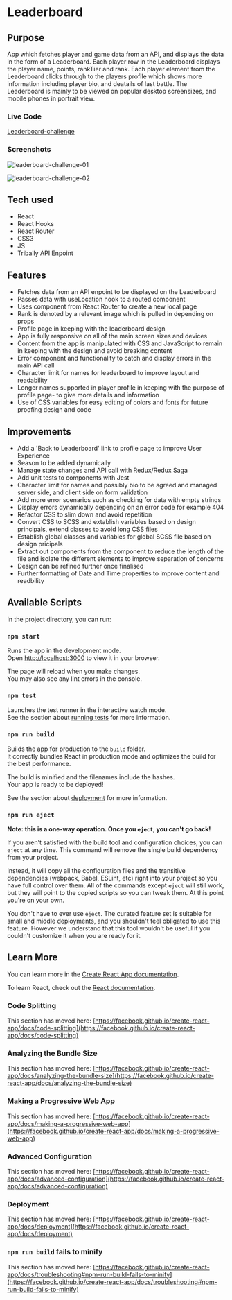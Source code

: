 # Leaderboard

## Purpose
App which fetches player and game data from an API, and displays the data in the form of a Leaderboard. Each player row in the Leaderboard displays the player name, points, rankTier and rank. Each player element from the Leaderboard clicks through to the players profile which shows more information including player bio, and deatails of last battle.
The Leaderboard is mainly to be viewed on popular desktop screensizes, and mobile phones in portrait view.

### Live Code

[Leaderboard-challenge](https://wildelyssa.github.io/leaderboard-challenge/)

### Screenshots

![leaderboard-challenge-01](https://user-images.githubusercontent.com/60786547/183532001-55adbbaa-3675-463d-962c-028ba1452d8c.png)

![leaderboard-challenge-02](https://user-images.githubusercontent.com/60786547/183532018-815040ee-5853-4fe7-a379-50e56efee1e3.png)

## Tech used
* React
* React Hooks
* React Router
* CSS3
* JS
* Tribally API Enpoint

## Features
* Fetches data from an API enpoint to be displayed on the Leaderboard
* Passes data with useLocation hook to a routed component
* Uses <Link /> component from React Router to create a new local page
* Rank is denoted by a relevant image which is pulled in depending on props
* Profile page in keeping with the leaderboard design
* App is fully responsive on all of the main screen sizes and devices
* Content from the app is manipulated with CSS and JavaScript to remain in keeping with the design and avoid breaking content
* Error component and functionality to catch and display errors in the main API call
* Character limit for names for leaderboard to improve layout and readability
* Longer names supported in player profile in keeping with the purpose of profile page- to give more details and information
* Use of CSS variables for easy editing of colors and fonts for future proofing design and code

## Improvements
* Add a 'Back to Leaderboard' link to profile page to improve User Experience
* Season to be added dynamically
* Manage state changes and API call with Redux/Redux Saga
* Add unit tests to components with Jest
* Character limit for names and possibly bio to be agreed and managed server side, and client side on form validation
* Add more error scenarios such as checking for data with empty strings
* Display errors dynamically depending on an error code for example 404
* Refactor CSS to slim down and avoid repetition
* Convert CSS to SCSS and extablish variables based on design principals, extend classes to avoid long CSS files
* Establish global classes and variables for global SCSS file based on design pricipals
* Extract out components from the <PlayerCard /> component to reduce the length of the file and isolate the different elements to improve separation of concerns
* Design can be refined further once finalised
* Further formatting of Date and Time properties to improve content and readbility

## Available Scripts

In the project directory, you can run:

### `npm start`

Runs the app in the development mode.\
Open [http://localhost:3000](http://localhost:3000) to view it in your browser.

The page will reload when you make changes.\
You may also see any lint errors in the console.

### `npm test`

Launches the test runner in the interactive watch mode.\
See the section about [running tests](https://facebook.github.io/create-react-app/docs/running-tests) for more information.

### `npm run build`

Builds the app for production to the `build` folder.\
It correctly bundles React in production mode and optimizes the build for the best performance.

The build is minified and the filenames include the hashes.\
Your app is ready to be deployed!

See the section about [deployment](https://facebook.github.io/create-react-app/docs/deployment) for more information.

### `npm run eject`

**Note: this is a one-way operation. Once you `eject`, you can't go back!**

If you aren't satisfied with the build tool and configuration choices, you can `eject` at any time. This command will remove the single build dependency from your project.

Instead, it will copy all the configuration files and the transitive dependencies (webpack, Babel, ESLint, etc) right into your project so you have full control over them. All of the commands except `eject` will still work, but they will point to the copied scripts so you can tweak them. At this point you're on your own.

You don't have to ever use `eject`. The curated feature set is suitable for small and middle deployments, and you shouldn't feel obligated to use this feature. However we understand that this tool wouldn't be useful if you couldn't customize it when you are ready for it.

## Learn More

You can learn more in the [Create React App documentation](https://facebook.github.io/create-react-app/docs/getting-started).

To learn React, check out the [React documentation](https://reactjs.org/).

### Code Splitting

This section has moved here: [https://facebook.github.io/create-react-app/docs/code-splitting](https://facebook.github.io/create-react-app/docs/code-splitting)

### Analyzing the Bundle Size

This section has moved here: [https://facebook.github.io/create-react-app/docs/analyzing-the-bundle-size](https://facebook.github.io/create-react-app/docs/analyzing-the-bundle-size)

### Making a Progressive Web App

This section has moved here: [https://facebook.github.io/create-react-app/docs/making-a-progressive-web-app](https://facebook.github.io/create-react-app/docs/making-a-progressive-web-app)

### Advanced Configuration

This section has moved here: [https://facebook.github.io/create-react-app/docs/advanced-configuration](https://facebook.github.io/create-react-app/docs/advanced-configuration)

### Deployment

This section has moved here: [https://facebook.github.io/create-react-app/docs/deployment](https://facebook.github.io/create-react-app/docs/deployment)

### `npm run build` fails to minify

This section has moved here: [https://facebook.github.io/create-react-app/docs/troubleshooting#npm-run-build-fails-to-minify](https://facebook.github.io/create-react-app/docs/troubleshooting#npm-run-build-fails-to-minify)
